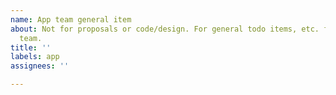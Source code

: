 ```yaml
---
name: App team general item
about: Not for proposals or code/design. For general todo items, etc. for the app
  team.
title: ''
labels: app
assignees: ''

---
```




